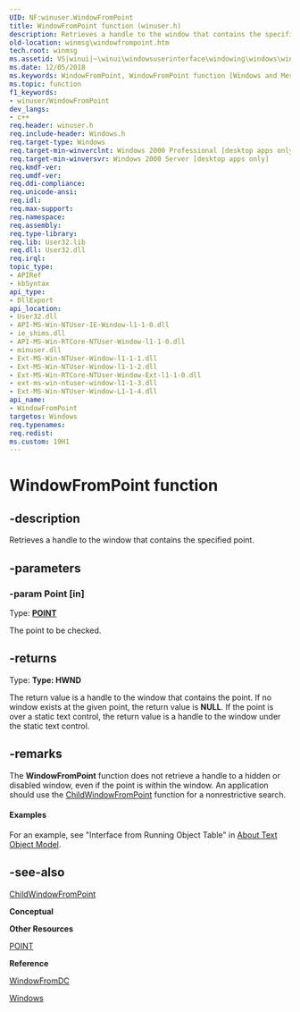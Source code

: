 ```yaml
---
UID: NF:winuser.WindowFromPoint
title: WindowFromPoint function (winuser.h)
description: Retrieves a handle to the window that contains the specified point.
old-location: winmsg\windowfrompoint.htm
tech.root: winmsg
ms.assetid: VS|winui|~\winui\windowsuserinterface\windowing\windows\windowreference\windowfunctions\windowfrompoint.htm
ms.date: 12/05/2018
ms.keywords: WindowFromPoint, WindowFromPoint function [Windows and Messages], _win32_WindowFromPoint, _win32_windowfrompoint_cpp, winmsg.windowfrompoint, winui._win32_windowfrompoint, winuser/WindowFromPoint
ms.topic: function
f1_keywords:
- winuser/WindowFromPoint
dev_langs:
- c++
req.header: winuser.h
req.include-header: Windows.h
req.target-type: Windows
req.target-min-winverclnt: Windows 2000 Professional [desktop apps only]
req.target-min-winversvr: Windows 2000 Server [desktop apps only]
req.kmdf-ver: 
req.umdf-ver: 
req.ddi-compliance: 
req.unicode-ansi: 
req.idl: 
req.max-support: 
req.namespace: 
req.assembly: 
req.type-library: 
req.lib: User32.lib
req.dll: User32.dll
req.irql: 
topic_type:
- APIRef
- kbSyntax
api_type:
- DllExport
api_location:
- User32.dll
- API-MS-Win-NTUser-IE-Window-l1-1-0.dll
- ie_shims.dll
- API-MS-Win-RTCore-NTUser-Window-l1-1-0.dll
- minuser.dll
- Ext-MS-Win-NTUser-Window-l1-1-1.dll
- Ext-MS-Win-NTUser-Window-l1-1-2.dll
- Ext-MS-Win-RTCore-NTUser-Window-Ext-l1-1-0.dll
- ext-ms-win-ntuser-window-l1-1-3.dll
- Ext-MS-Win-NTUser-Window-L1-1-4.dll
api_name:
- WindowFromPoint
targetos: Windows
req.typenames: 
req.redist: 
ms.custom: 19H1
---
```


# WindowFromPoint function


## -description


Retrieves a handle to the window that contains the specified point. 


## -parameters




### -param Point [in]

Type: <b><a href="https://docs.microsoft.com/previous-versions/dd162805(v=vs.85)">POINT</a></b>

The point to be checked. 


## -returns



Type: <strong>Type: <b>HWND</b>
</strong>

The return value is a handle to the window that contains the point. If no window exists at the given point, the return value is <b>NULL</b>. If the point is over a static text control, the return value is a handle to the window under the static text control. 




## -remarks



The <b>WindowFromPoint</b> function does not retrieve a handle to a hidden or disabled window, even if the point is within the window. An application should use the <a href="https://docs.microsoft.com/windows/desktop/api/winuser/nf-winuser-childwindowfrompoint">ChildWindowFromPoint</a> function for a nonrestrictive search. 


#### Examples

For an example, see "Interface from Running Object Table" in <a href="https://docs.microsoft.com/windows/desktop/Controls/about-text-object-model">About Text Object Model</a>.

<div class="code"></div>



## -see-also




<a href="https://docs.microsoft.com/windows/desktop/api/winuser/nf-winuser-childwindowfrompoint">ChildWindowFromPoint</a>



<b>Conceptual</b>



<b>Other Resources</b>



<a href="https://docs.microsoft.com/previous-versions/dd162805(v=vs.85)">POINT</a>



<b>Reference</b>



<a href="https://docs.microsoft.com/windows/desktop/api/winuser/nf-winuser-windowfromdc">WindowFromDC</a>



<a href="https://docs.microsoft.com/windows/desktop/winmsg/windows">Windows</a>
 

 

